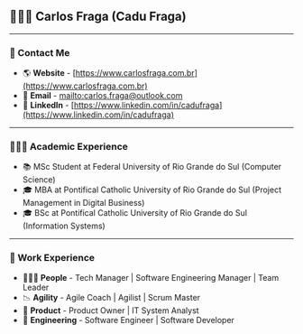 ## 👨🏻‍💻 Carlos Fraga (Cadu Fraga)
---
### 📲 Contact Me
- 🌎 **Website** - [https://www.carlosfraga.com.br](https://www.carlosfraga.com.br)
- 📧 **Email** - [mailto:carlos.fraga@outlook.com](carlos.fraga@outlook.com)
- 🔗 **LinkedIn** - [https://www.linkedin.com/in/cadufraga](https://www.linkedin.com/in/cadufraga)
---
### 👨🏻‍🎓 Academic Experience
- 📚 MSc Student at Federal University of Rio Grande do Sul (Computer Science)
- 🎓 MBA at Pontifical Catholic University of Rio Grande do Sul (Project Management in Digital Business)
- 🎓 BSc at Pontifical Catholic University of Rio Grande do Sul (Information Systems)
---
### 💼 Work Experience
- 🧑‍🤝‍🧑 **People** - Tech Manager | Software Engineering Manager | Team Leader
- 📉 **Agility** - Agile Coach | Agilist | Scrum Master
- 🎁 **Product** - Product Owner | IT System Analyst
- 🔣 **Engineering** - Software Engineer | Software Developer

